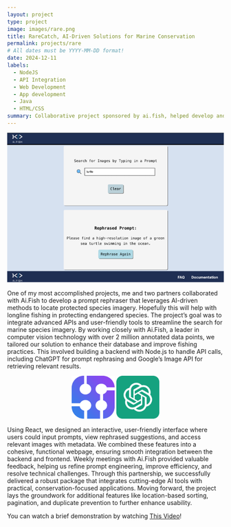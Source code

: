 ```yaml
---
layout: project
type: project
image: images/rare.png
title: RareCatch, AI-Driven Solutions for Marine Conservation
permalink: projects/rare
# All dates must be YYYY-MM-DD format!
date: 2024-12-11
labels:
  - NodeJS
  - API Integration
  - Web Development
  - App development
  - Java
  - HTML/CSS
summary: Collaborative project sponsored by ai.fish, helped develop and create prompt rephrasing, image database tool with Java
---
```


<div>
  <img class="ui image" src="../images/aifish.png">
</div>

One of my most accomplished projects, me and two partners collaborated with Ai.Fish to develop a prompt rephraser that leverages AI-driven methods to locate protected species imagery. Hopefully this will help with longline fishing in protecting endangered species. The project’s goal was to integrate advanced APIs and user-friendly tools to streamline the search for marine species imagery. By working closely with Ai.Fish, a leader in computer vision technology with over 2 million annotated data points, we tailored our solution to enhance their database and improve fishing practices. This involved building a backend with Node.js to handle API calls, including ChatGPT for prompt rephrasing and Google’s Image API for retrieving relevant results.

<div style="display: flex; justify-content: center; align-items: center;">
  <div class="ui small rounded images" style="display: inline-block;">
    <img class="ui image" src="https://github.com/JohananCS/JohananCS.github.io/blob/master/images/papi.png" width="100" height="100">
    <img class="ui image" src="https://github.com/JohananCS/JohananCS.github.io/blob/master/images/gpt.png" width="100" height="100">
  </div>
</div>

Using React, we designed an interactive, user-friendly interface where users could input prompts, view rephrased suggestions, and access relevant images with metadata. We combined these features into a cohesive, functional webpage, ensuring smooth integration between the backend and frontend. Weekly meetings with Ai.Fish provided valuable feedback, helping us refine prompt engineering, improve efficiency, and resolve technical challenges. Through this partnership, we successfully delivered a robust package that integrates cutting-edge AI tools with practical, conservation-focused applications. Moving forward, the project lays the groundwork for additional features like location-based sorting, pagination, and duplicate prevention to further enhance usability.

You can watch a brief demonstration by watching [This Video](https://drive.google.com/file/d/1SqfEDe2z5M9g59C6tBKdBNDmMggO3TV7/view?usp=sharing)!
